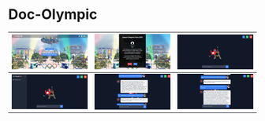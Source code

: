 # Doc-Olympic

| ![Vista 1](imgs/1.jpeg) | ![Vista 2](imgs/2.jpeg) | ![Vista 3](imgs/3.jpeg) |
|-------------------------|-------------------------|-------------------------|
| ![Vista 4](imgs/4.jpeg) | ![Vista 5](imgs/5.jpeg) | ![Vista 6](imgs/6.jpeg) |
